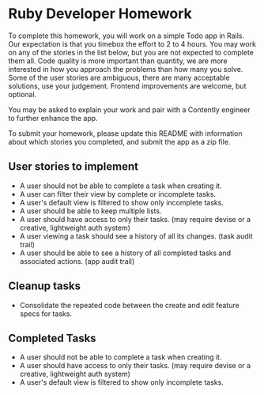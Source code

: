 Ruby Developer Homework
================

To complete this homework, you will work on a simple Todo app in Rails. Our expectation is that you timebox the effort to 2 to 4 hours. You may work on any of the stories in the list below, but you are not expected to complete them all. Code quality is more important than quantity, we are more interested in how you approach the problems than how many you solve. Some of the user stories are ambiguous, there are many acceptable solutions, use your judgement. Frontend improvements are welcome, but optional.

You may be asked to explain your work and pair with a Contently engineer to further enhance the app.

To submit your homework, please update this README with information about which stories you completed, and submit the app as a zip file.

User stories to implement
----------------
 - A user should not be able to complete a task when creating it.
 - A user can filter their view by complete or incomplete tasks.
 - A user's default view is filtered to show only incomplete tasks.
 - A user should be able to keep multiple lists.
 - A user should have access to only their tasks. (may require devise or a creative, lightweight auth system)
 - A user viewing a task should see a history of all its changes. (task audit trail)
 - A user should be able to see a history of all completed tasks and associated actions. (app audit trail)

Cleanup tasks
----------------
- Consolidate the repeated code between the create and edit feature specs for tasks.

Completed Tasks
----------------
- A user should not be able to complete a task when creating it.
- A user should have access to only their tasks. (may require devise or a creative, lightweight auth system)
- A user's default view is filtered to show only incomplete tasks.
